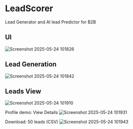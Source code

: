 # LeadScorer
Lead Generator and AI lead Predictor for B2B 
## UI
![Screenshot 2025-05-24 101826](https://github.com/user-attachments/assets/183942ab-4110-4d00-86c0-14d8a24852ce)

## Lead Generation
![Screenshot 2025-05-24 101842](https://github.com/user-attachments/assets/595ded62-1ab1-4e6a-84da-76937766e4f7)
## Leads View
![Screenshot 2025-05-24 101910](https://github.com/user-attachments/assets/309a9fce-ac02-4373-914a-2eb063b23f49)

Profile demo: View Details
![Screenshot 2025-05-24 101931](https://github.com/user-attachments/assets/0c074a8e-5a96-46c4-9164-d6247672ae95)

Download: 50 leads (CSV)
![Screenshot 2025-05-24 101943](https://github.com/user-attachments/assets/10d2288b-1692-4cf4-8438-d52f977c0759)

